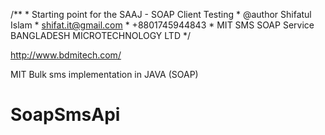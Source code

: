 /**
     * Starting point for the SAAJ - SOAP Client Testing
     * @author Shifatul  Islam
     * shifat.it@gmail.com
     * +8801745944843
     * MIT SMS SOAP Service  BANGLADESH MICROTECHNOLOGY LTD
     */


http://www.bdmitech.com/

MIT Bulk sms implementation in JAVA (SOAP)

# SoapSmsApi
